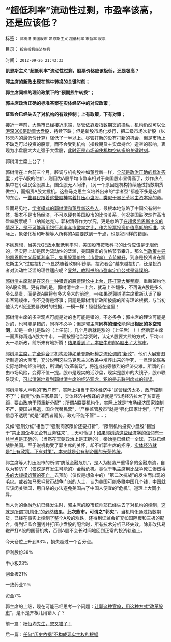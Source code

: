 # “超低利率”流动性过剩，市盈率该高，还是应该低？

标签： `郭树清` `美国股市` `凯恩斯主义` `超低利率` `市盈率` `股票` 

目录： `投资投机经济危机`

时间： `2012-09-26 21:43:33`

**凯恩斯主义“超低利率”流动性过剩，股票价格应该极低，还是极高？**

**郭主席的新政出现在熊牛转换的关键时刻；**

**郭主席同样的理论政策下的“预期熊牛转换”；**

**郭主席政治正确的标准答案在实体经济中的对应政策**；

**证监会已经失去了对机构的有效控制；上有政策，下有对策**；

接近一年前，大熊市已经接近末端，[尽管依靠着指数期货的操纵，机构仍然可以让沪深300带动着大盘股](../../../2012/3/29/期货指数是机构化操纵出大熊市的祸根；.md)，持续下跌；但是新股市场化发行，把二级市场次新股（以15天内的最低价计算）降低了一半以上。尽管打新的没有打新的机会，但是市场上不缺乏可以投资的股票，而不会受到机构（指数期货＋实盘持仓）造空的影响，表现为小盘股大大走强于大盘股，[此时正是市场迫使机构空转多的关键时刻](../../../2012/1/30/A股散户化降低市场风险，打压散户的结果是恶性通货膨胀.md)。

郭树清主席上台了！

郭树清在上台前三个月，腔调与机构股神如董登新一样，[全部是政治正确的标准答案](../../../2012/8/29/郭政委的那条新政“政治不正确”？.md)；对于A股的估价，则因为A股平均市盈率相对于美国股市显得高了，炒作热点集中在小盘民企股票上，国企股无人问津，（另一个原因是机构持续通过指数期货做空），而指责A股太投机。这些马克思主义培养出来的“学者型”都差不多是这样的东西。一[些暴民跟着这些股神骂着打压小盘股，类似于暴民革地主资本家的命](../../../2012/8/28/损人不利已的愚暴贱民.md)。

显而易见地，[学者模式的郭树清和董登新这些人](../../../2011/6/13/世界上有蠢猪并不奇怪.md)，最根本地忽略了中国公有制主体，根本不是市场经济，不可以硬套美国股市的比价关系，何况美国鼓吹炒作高市盈率股票呢？（纳斯达克）。郭树清等作为学究，更是忽略了[在超级凯恩斯主义的情况下，是不可能再用银行利率与市盈率之比，作为股票投资价值高低的标准](../../../2010/3/25/炒股风险大，不炒股风险更大.md)。实际上，象张化桥和叶檀等人所称的A股要跌到一千点，也是犯同样的错误。

不妨想想，当美元QE放水超低利率时，美国股市按教科书的比价应该是无限低的，但实际上却是因为流动性的泛滥，美国股市的价格节节攀升。那么[当政策主导的凯恩斯主义超低利率下，如果股票价格（市盈率）节节攀升](../../../2012/1/9/特权经济下的民企市盈率无限高！.md)，到底是投资者在凯恩斯主义“过度投机”——>显然随着政府印钞票，投资者会“越来越投机”，还是投资者对流动性泛滥的理性适应呢？[显然，教科书的市盈率定价公式是错误的](../../../2009/8/20/经济危机的同时别忘记了流动性过剩.md)。

[郭树清主席就是在这样一种错误的股票理论中上台，还打算大展拳脚](../../../2012/6/20/（凯恩斯主义＋紧缩预期）的疯疯颠颠.md)，重新架构他的A股宏图。更有趣的是，郭树清主席一上台，就马上空翻多，不再说A股是多么多么昂贵，而是说A股将有多大多大的前途，——>如果说郭树清主席重新认识了股市客观规律，倒不见得是坏事；问题是郭树清新政所披露的所有理论根据，与当初他认为A股还要暴跌时的根据，一模一样！怪就怪在这里！

郭树清主席的多空观点可能是对的也可能是错的，不必多争；郭主席的理论可能是对的，也可能是错的，同样不必争；但是郭主席**同样的理论**能得出**相反的多空预测**，却是一会儿是跌的（上任前），几个月后就是涨的（上任后）！！然后郭主席一面声称再造A股大牛市，一面按照他当学究时，认定A股要大熊的方式，平均四天一项新政，前所未有地折腾！[结果看到了，本应牛市的A股出了大熊市](../../../2012/9/21/证监会恐怕要对大熊市负全部责任.md)。

[郭树清主席，完全迎合了机构股神如董登新叶檀之流论调的“新政](../../../2009/12/10/专家教授嫌中国税收太轻，“向国际接轨”.md)”，他们大展宏图所制造的大熊市，充分说明这些马克思主义教条中培养出来的学究，一旦理论联系实际地建构经济制度，所谓的“改革新政”，将造成何等惨烈的经济灾难。所谓的自由市场风险，变得不值一提。股市是现实的活沙盘，现实是股市的大镜子，股市联系现实，[可以清晰地看到郭树清主席的经济观念，犯的是苏联制度式的错误](../../../2012/9/24/小贩民营能坑你几个钱？苏联崩溃的大熊市.md)。

郭树清等人声称的“散户市”，实际上相当于实体经济中“民营经济太多，政府控制不了”；指责“少数庄家暴富”，实体经济中解译的话就是“市场经济拉大了贫富差距，要由政府干预重新分配”；所谓A股要机构化，实际上就是“市场经济国家控制不严，要国进民退，国企代替民营”，“严格监管股市”就是“强化国家计划”，“严打信息不透明”就是“消费者弱势，政府不能不管”……；

又如“强制分红”相当于“强制商家限价还要打折”，“限制机构投资小盘股”相当于“禁止国企与民企有业务往来”……天可怜见！[如果郭树清这些经济学的信仰有一丝半点是正确](../../../2012/9/20/大熊市怎么才不会白白损失？.md)的，（当然在天朝政治上是正确的），秦始皇已经统一全球，苏联已经战胜美国。至于说机构受了郭主席的关怀，却不听郭主席的招呼，[实体经济就是“上有政策，下有对策”，本来就是公有制帝国的光荣传统](../../../2010/8/29/腐败：上有政策，下有对策？一抓就死，一放就乱？.md)。

郭主席等人打压股市的所谓“防范金融危机”，是人为制造严重得多的金融崩溃，自以为预防了（仅仅是有发生可能的）金融危机。类似于[毛主席用比战争死亡惨烈得多的大规模饥荒的死亡，](../../../2012/5/19/公有制的饥饿和社会主义的饥荒.md)去预防（仅仅是想象中的）“第二次抗战”的发生而出现的毛灾。或者如马恩毛货币战争门派的人士，认为美国可能多赚中国几个钱，中国就应该闭关锁国，用自杀的办法避免美国占了中国人便宜的“危机”。道理上大同小异。

当人为的金融危机已经发生时，郭主席的股市统帅部已经失去了对机构的控制，[这就是所谓“机构化”的必然结果](../../../2012/7/16/如果公有制是低效益的，证监会的政策就在制造漫漫熊市.md)。**此次熊市，可谓之“郭灾”**。当机构化通过指数期货，已经在事实上控制了整个A股的涨跌，还得到证监会扩充如国际板和三板的配合，得到证监会圈钱并打压小盘股的配合时，所有技术分析已经失效。除非改弦易辙严打A股的国营机构，否则A股不会长时间地回到正常的投资轨道上。

今天仓位上升到93%，损失超过一个百分点。

伊利股份38%

中小板23%

创业板21%

一致药业11%

资金7%

郭主席的上级，现在可能已经思考一个问题：[让郭这种官僚，用这种方式“改革股市](../../../2012/6/7/国有垄断利益集团借改革为名“跑马圈地”.md)”，是不是齐根儿用错人了？



前一篇：[杨恒均先生，您又错了！](../../../2012/9/26/杨恒均先生，您又错了！.md)

后一篇：[任何“历史依据”不构成现实主权的根据](../../../2012/9/28/任何“历史依据”不构成现实主权的根据.md)